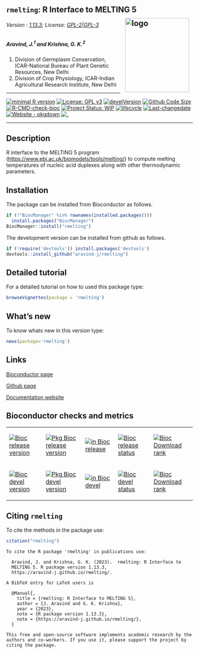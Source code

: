 
## `rmelting`: R Interface to MELTING 5 <img src="https://raw.githubusercontent.com/aravind-j/rmelting/master/inst/extdata/rmelting.png" align="right" alt="logo" width="173" height = "200" style = "padding: 10px; border: none; float: right;">

###### Version : [1.13.3](https://aravind-j.github.io/rmelting/); License: [GPL-2|GPL-3](https://www.r-project.org/Licenses/)

##### *Aravind, J.<sup>1</sup> and Krishna, G. K.<sup>2</sup>*

1.  Division of Germplasm Conservation, ICAR-National Bureau of Plant
    Genetic Resources, New Delhi
2.  Division of Crop Physiology, ICAR-Indian Agricultural Research
    Institute, New Delhi

-----

[![minimal R
version](https://img.shields.io/badge/R%3E%3D-3.6-6666ff.svg)](https://cran.r-project.org/)
[![License: GPL
v3](https://img.shields.io/badge/License-GPL%20v3-blue.svg)](https://www.gnu.org/licenses/gpl-3.0)
[![develVersion](https://shields.io/badge/devel%20version-1.13.3-orange?logo=github&style=flat)](https://github.com/aravind-j/rmelting)
[![Github Code
Size](https://img.shields.io/github/languages/code-size/aravind-j/rmelting.svg)](https://github.com/aravind-j/rmelting)
[![R-CMD-check-bioc](https://github.com/aravind-j/rmelting/actions/workflows/check-bioc.yml/badge.svg)](https://github.com/aravind-j/rmelting/actions/workflows/check-bioc.yml)
[![Project Status:
WIP](https://www.repostatus.org/badges/latest/active.svg)](https://www.repostatus.org/#active)
[![lifecycle](https://img.shields.io/badge/lifecycle-stable-brightgreen.svg)](https://lifecycle.r-lib.org/articles/stages.html#stable)
[![Last-changedate](https://img.shields.io/badge/last%20change-2023--05--13-yellowgreen.svg)](/commits/master)
[![Website -
pkgdown](https://img.shields.io/website-up-down-green-red/https/aravind-j.github.io/rmelting.svg)](https://aravind-j.github.io/rmelting/)
[![.](https://pro-pulsar-193905.appspot.com/UA-116683292-1/welcome-page)](https://github.com/aravind-j/google-analytics-beacon)

-----

<!-- [![GitHub Download Count](https://github-basic-badges.herokuapp.com/downloads/aravind-j/rmelting/total.svg)] -->

<!-- [![Rdoc](http://www.rdocumentation.org/badges/version/rmelting)](http://www.rdocumentation.org/packages/rmelting) -->

<!-- [![Zenodo DOI](https://zenodo.org/badge/DOI/10.5281/zenodo.841963.svg)](https://doi.org/10.5281/zenodo.841963) -->

<!-- [![](https://bioconductor.org/images/shields/availability/unknown-build.svg)](https://bioconductor.org/packages/devel/bioc/html/rmelting.html#archives) -->

<!-- [[![CRAN_Status_Badge](https://www.r-pkg.org/badges/version-last-release/rmelting)](https://cran.r-project.org/package=rmelting) -->

<!-- [![rstudio mirror downloads](https://cranlogs.r-pkg.org/badges/grand-total/rmelting?color=green)](https://CRAN.R-project.org/package=rmelting) -->

<!-- [![packageversion](https://img.shields.io/badge/Package%20version-0.2.3.3-orange.svg)](https://github.com/aravind-j/rmelting) -->

## Description

R interface to the MELTING 5 program
(<https://www.ebi.ac.uk/biomodels/tools/melting/>) to compute melting
temperatures of nucleic acid duplexes along with other thermodynamic
parameters.

## Installation

The package can be installed from Bioconductor as follows.

``` r
if (!"BiocManager" %in% rownames(installed.packages())) 
  install.packages("BiocManager")
BiocManager::install("rmelting")
```

The development version can be installed from github as follows.

``` r
if (!require('devtools')) install.packages('devtools')
devtools::install_github("aravind-j/rmelting")
```

## Detailed tutorial

For a detailed tutorial on how to used this package type:

``` r
browseVignettes(package = 'rmelting')
```

## What’s new

To know whats new in this version type:

``` r
news(package='rmelting')
```

## Links

[Bioconductor page](https://doi.org/doi:10.18129/B9.bioc.rmelting)

[Github page](https://github.com/aravind-j/rmelting)

[Documentation website](https://aravind-j.github.io/rmelting/)

<!-- [Zenodo DOI](https://doi.org/10.5281/zenodo.1219630) -->

## Bioconductor checks and metrics

<table>

<tbody>

<tr>

<td style="text-align:left;">

[![Bioc release
version](https://img.shields.io/badge/Bioconductor%20release-3.17-brightgreen.svg)](https://bioconductor.org/install/)

</td>

<td style="text-align:left;">

[![Pkg Bioc release
version](https://img.shields.io/badge/BioC%20release-1.16.0-brightgreen.svg)](https://bioconductor.org/packages/release/bioc/html/rmelting.html)

</td>

<td style="text-align:left;">

[![in Bioc
release](https://bioconductor.org/shields/years-in-bioc/rmelting.svg)](https://bioconductor.org/packages/release/bioc/html/rmelting.html#since)

</td>

<td style="text-align:left;">

[![Bioc release
status](https://bioconductor.org/shields/build/release/bioc/rmelting.svg)](http://bioconductor.org/checkResults/release/bioc-LATEST/rmelting/)

</td>

<td style="text-align:left;">

[![Bioc Download
rank](https://bioconductor.org/shields/downloads/release/rmelting.svg)](http://bioconductor.org/packages/stats/bioc/rmelting/)

</td>

</tr>

<tr>

<td style="text-align:left;">

[![Bioc devel
version](https://img.shields.io/badge/Bioconductor%20devel-3.18-orange.svg)](https://bioconductor.org/install/)

</td>

<td style="text-align:left;">

[![Pkg Bioc devel
version](https://img.shields.io/badge/BioC%20devel-1.17.0-orange.svg)](https://bioconductor.org/packages/devel/bioc/html/rmelting.html)

</td>

<td style="text-align:left;">

[![in Bioc
devel](https://bioconductor.org/shields/years-in-bioc/rmelting.svg)](https://bioconductor.org/packages/devel/bioc/html/rmelting.html#since)

</td>

<td style="text-align:left;">

[![Bioc devel
status](https://bioconductor.org/shields/build/devel/bioc/rmelting.svg)](http://bioconductor.org/checkResults/devel/bioc-LATEST/rmelting/)

</td>

<td style="text-align:left;">

[![Bioc Download
rank](https://bioconductor.org/shields/downloads/devel/rmelting.svg)](http://bioconductor.org/packages/stats/bioc/rmelting/)

</td>

</tr>

</tbody>

</table>

## Citing `rmelting`

To cite the methods in the package use:

``` r
citation("rmelting")
```

    To cite the R package 'rmelting' in publications use:
    
      Aravind, J. and Krishna, G. K. (2023).  rmelting: R Interface to
      MELTING 5. R package version 1.13.3,
      https://aravind-j.github.io/rmelting/.
    
    A BibTeX entry for LaTeX users is
    
      @Manual{,
        title = {rmelting: R Interface to MELTING 5},
        author = {J. Aravind and G. K. Krishna},
        year = {2023},
        note = {R package version 1.13.3},
        note = {https://aravind-j.github.io/rmelting/},
      }
    
    This free and open-source software implements academic research by the
    authors and co-workers. If you use it, please support the project by
    citing the package.
